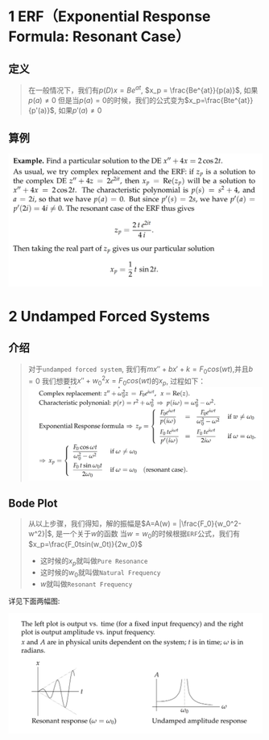 # 1 ERF（Exponential Response Formula: Resonant Case）
## 定义
> 在一般情况下，我们有$p(D)x=Be^{at}$, $x_p = \frac{Be^{at}}{p(a)}$, 如果$p(a)\neq0$
> 但是当$p(a) =0$的时候，我们的公式变为$x_p=\frac{Bte^{at}}{p'(a)}$, 如果$p'(a)\neq 0$


## 算例
![image.png](./2.7_Pure_Resonance.assets/20230302_1448316828.png)
# 2 Undamped Forced Systems
## 介绍
> 对于`undamped forced system`, 我们有$mx''+bx'+k=F_0cos(wt)$,并且$b = 0$
>  我们想要找$x''+w_0^2x=F_0cos(wt)$的$x_{p}$, 过程如下：
> ![image.png](./2.7_Pure_Resonance.assets/20230302_1448319355.png)



## Bode Plot
> 从以上步骤，我们得知，解的振幅是$A=A(w) = |\frac{F_0}{w_0^2-w^2}|$, 是一个关于$w$的函数
> 当$w = w_0$的时候根据`ERF`公式，我们有$x_p=\frac{F_0tsin(w_0t)}{2w_0}$
> - 这时候的$x_p$就叫做`Pure Resonance`
> - 这时候的$w_0$就叫做`Natural Frequency`
> - $w$就叫做`Resonant Frequency`
> 
详见下面两幅图: 

![image.png](./2.7_Pure_Resonance.assets/20230302_1448328214.png)
# 




# 





